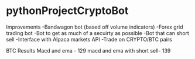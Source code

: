 # pythonProjectCryptoBot
Improvements
-Bandwagon bot (based off volume indicators)
-Forex grid trading bot
-Bot to get as much of a secuirty as possible
-Bot that can short sell
-Interface with Alpaca markets API
-Trade on CRYPTO/BTC pairs

BTC Results 
Macd and ema - 129
macd and ema with short sell- 139
